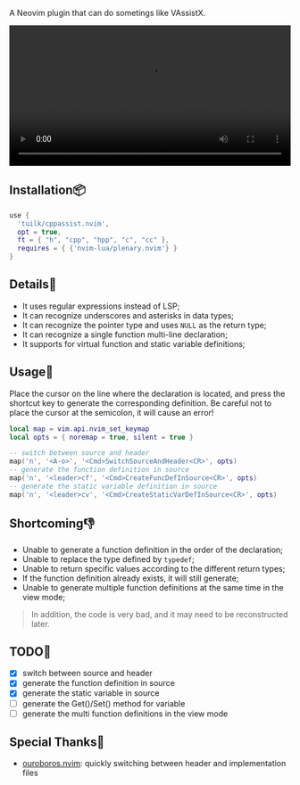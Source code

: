 A Neovim plugin that can do sometings like VAssistX.

<video src="https://user-images.githubusercontent.com/45937428/188934929-f462c7f4-8323-49a7-940f-d68322563313.mp4" width="100%"></video>

## Installation📦

```lua
use {
  'tuilk/cppassist.nvim',
  opt = true,
  ft = { "h", "cpp", "hpp", "c", "cc" },
  requires = { {'nvim-lua/plenary.nvim'} }
}
```

## Details📝

- It uses regular expressions instead of LSP;
- It can recognize underscores and asterisks in data types;
- It can recognize the pointer type and uses `NULL` as the return type;
- It can recognize a single function multi-line declaration;
- It supports for virtual function and static variable definitions;

## Usage🔨

Place the cursor on the line where the declaration is located, and press 
the shortcut key to generate the corresponding definition. Be careful not 
to place the cursor at the semicolon, it will cause an error!

```lua
local map = vim.api.nvim_set_keymap
local opts = { noremap = true, silent = true }

-- switch between source and header
map('n', '<A-o>', '<Cmd>SwitchSourceAndHeader<CR>', opts)
-- generate the function definition in source
map('n', '<leader>cf', '<Cmd>CreateFuncDefInSource<CR>', opts)
-- generate the static variable definition in source
map('n', '<leader>cv', '<Cmd>CreateStaticVarDefInSource<CR>', opts)
```

## Shortcoming👎

- Unable to generate a function definition in the order of the declaration;
- Unable to replace the type defined by `typedef`;
- Unable to return specific values according to the different return types;
- If the function definition already exists, it will still generate;
- Unable to generate multiple function definitions at the same time in the view mode;

> In addition, the code is very bad, and it may need to be reconstructed later.

## TODO🚀

- [x] switch between source and header
- [x] generate the function definition in source
- [x] generate the static variable in source
- [ ] generate the Get()/Set() method for variable
- [ ] generate the multi function definitions in the view mode

## Special Thanks🙏

- [ouroboros.nvim](https://github.com/jakemason/ouroboros.nvim): quickly switching between header and implementation files
